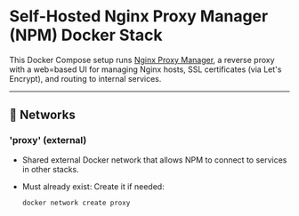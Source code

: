 # Self-Hosted Nginx Proxy Manager (NPM) Docker Stack

This Docker Compose setup runs  [Nginx Proxy Manager](https://github.com/NginxProxyManager/nginx-proxy-manager), a reverse proxy with a web=based UI for managing Nginx hosts, SSL certificates (via Let's Encrypt), and routing to internal services.

---

## 🔗 Networks

### 'proxy' (external)
- Shared external Docker network that allows NPM to connect to services in other stacks.
- Must already exist:
Create it if needed:

  ```bash
  docker network create proxy